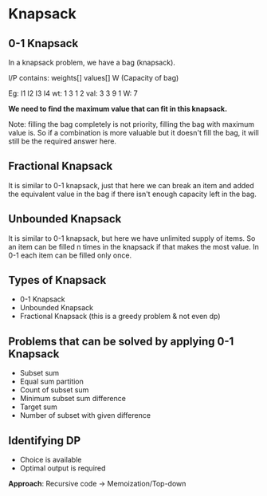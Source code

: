 # Knapsack

## 0-1 Knapsack

In a knapsack problem, we have a bag (knapsack).

I/P contains:
weights[]
values[]
W (Capacity of bag)

Eg:
I1 I2 I3 I4
wt: 1 3 1 2
val: 3 3 9 1
W: 7

**We need to find the maximum value that can fit in this knapsack.**

Note: filling the bag completely is not priority, filling the bag with maximum value is. So if a combination is more valuable but it doesn't fill the bag, it will still be the required answer here.

## Fractional Knapsack

It is similar to 0-1 knapsack, just that here we can break an item and added the equivalent value in the bag if there isn't enough capacity left in the bag.

## Unbounded Knapsack

It is similar to 0-1 knapsack, but here we have unlimited supply of items. So an item can be filled n times in the knapsack if that makes the most value. In 0-1 each item can be filled only once.

## Types of Knapsack

- 0-1 Knapsack
- Unbounded Knapsack
- Fractional Knapsack (this is a greedy problem & not even dp)

## Problems that can be solved by applying 0-1 Knapsack

- Subset sum
- Equal sum partition
- Count of subset sum
- Minimum subset sum difference
- Target sum
- Number of subset with given difference

## Identifying DP

- Choice is available
- Optimal output is required

**Approach**: Recursive code -> Memoization/Top-down
